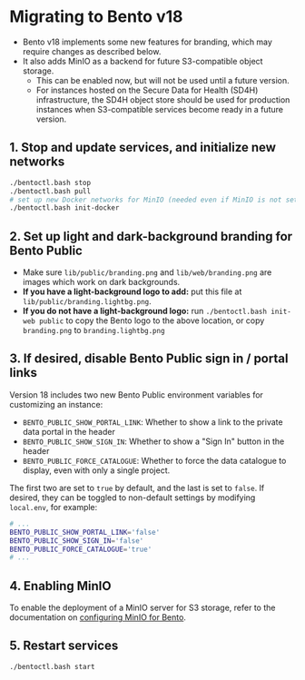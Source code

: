 # Migrating to Bento v18

* Bento v18 implements some new features for branding, which may require changes as described below.
* It also adds MinIO as a backend for future S3-compatible object storage. 
  * This can be enabled now, but will not be used until a future version. 
  * For instances hosted on the Secure Data for Health (SD4H) infrastructure, the SD4H object store should be used for 
    production instances when S3-compatible services become ready in a future version.


## 1. Stop and update services, and initialize new networks

```bash
./bentoctl.bash stop
./bentoctl.bash pull
# set up new Docker networks for MinIO (needed even if MinIO is not set up)
./bentoctl.bash init-docker
```


## 2. Set up light and dark-background branding for Bento Public

* Make sure `lib/public/branding.png` and `lib/web/branding.png` are images which work on dark backgrounds.
* **If you have a light-background logo to add:** put this file at `lib/public/branding.lightbg.png`.
* **If you do not have a light-background logo:** run `./bentoctl.bash init-web public` to copy the Bento logo to the 
  above location, or copy `branding.png` to `branding.lightbg.png`


## 3. If desired, disable Bento Public sign in / portal links

Version 18 includes two new Bento Public environment variables for customizing an instance:

* `BENTO_PUBLIC_SHOW_PORTAL_LINK`: Whether to show a link to the private data portal in the header
* `BENTO_PUBLIC_SHOW_SIGN_IN`: Whether to show a "Sign In" button in the header
* `BENTO_PUBLIC_FORCE_CATALOGUE`: Whether to force the data catalogue to display, even with only a single project.

The first two are set to `true` by default, and the last is set to `false`. If desired, they can be toggled to 
non-default settings by modifying `local.env`, for example:

```bash
# ...
BENTO_PUBLIC_SHOW_PORTAL_LINK='false'
BENTO_PUBLIC_SHOW_SIGN_IN='false'
BENTO_PUBLIC_FORCE_CATALOGUE='true'
# ...
```


## 4. Enabling MinIO

To enable the deployment of a MinIO server for S3 storage, refer to the documentation on 
[configuring MinIO for Bento](/docs/minio.md).


## 5. Restart services

```bash
./bentoctl.bash start
```
